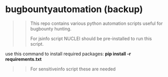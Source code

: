 # bugbountyautomation (backup)

>>This repo contains various python automation scripts useful for bugbounty hunting.
>>
>>For jsinfo script
NUCLEI should be pre-installed to run this script.

use this command to install required packages: 
**pip install -r requirements.txt**

>>For sensitiveinfo script these are needed


